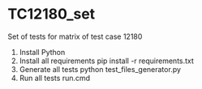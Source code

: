 # TC12180_set
Set of tests for matrix of test case 12180

1. Install Python
2. Install all requirements
    pip install -r requirements.txt
3. Generate all tests
    python test_files_generator.py
4. Run all tests
    run.cmd



